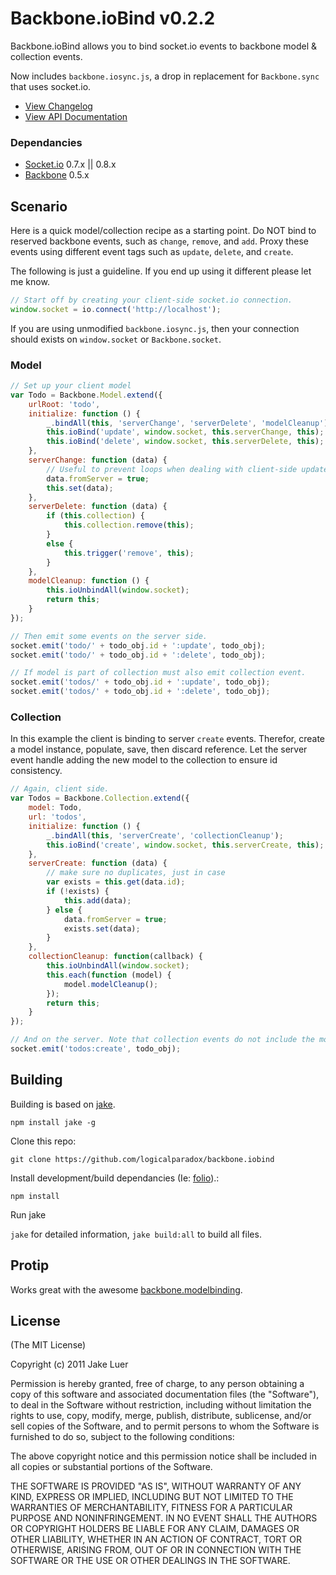 # Backbone.ioBind v0.2.2

Backbone.ioBind allows you to bind socket.io events to backbone model & collection events. 

Now includes `backbone.iosync.js`, a drop in replacement for `Backbone.sync` that uses socket.io. 

* [View Changelog](https://github.com/logicalparadox/backbone.iobind/blob/master/History.md)
* [View API Documentation](http://logicalparadox.github.com/backbone.iobind/)

### Dependancies

* [Socket.io](http://socket.io/) 0.7.x || 0.8.x
* [Backbone](http://documentcloud.github.com/backbone/) 0.5.x

## Scenario

Here is a quick model/collection recipe as a starting point. Do NOT bind to reserved backbone 
events, such as `change`, `remove`, and `add`. Proxy these events using different event tags 
such as `update`, `delete`, and `create`.

The following is just a guideline. If you end up using it different please let me know.

```js
// Start off by creating your client-side socket.io connection.
window.socket = io.connect('http://localhost');
```

If you are using unmodified `backbone.iosync.js`, then your connection should exists on
`window.socket` or `Backbone.socket`.

### Model

```js
// Set up your client model
var Todo = Backbone.Model.extend({
	urlRoot: 'todo',
	initialize: function () {
		_.bindAll(this, 'serverChange', 'serverDelete', 'modelCleanup');
		this.ioBind('update', window.socket, this.serverChange, this);
		this.ioBind('delete', window.socket, this.serverDelete, this);
	},
	serverChange: function (data) {
		// Useful to prevent loops when dealing with client-side updates (ie: forms).
		data.fromServer = true;
		this.set(data);
	},
	serverDelete: function (data) {
		if (this.collection) {
			this.collection.remove(this);
		}
		else {
			this.trigger('remove', this);
		}
	},
	modelCleanup: function () {
		this.ioUnbindAll(window.socket);
		return this;
	}
});

// Then emit some events on the server side.
socket.emit('todo/' + todo_obj.id + ':update', todo_obj);
socket.emit('todo/' + todo_obj.id + ':delete', todo_obj);

// If model is part of collection must also emit collection event.
socket.emit('todos/' + todo_obj.id + ':update', todo_obj);
socket.emit('todos/' + todo_obj.id + ':delete', todo_obj);
```

### Collection

In this example the client is binding to server `create` events. Therefor, create a model instance, populate, save, then discard 
reference. Let the server event handle adding the new model to the collection to ensure id consistency.

```js
// Again, client side.
var Todos = Backbone.Collection.extend({
	model: Todo,
	url: 'todos',
	initialize: function () {
		_.bindAll(this, 'serverCreate', 'collectionCleanup');
		this.ioBind('create', window.socket, this.serverCreate, this);
	},
	serverCreate: function (data) {
		// make sure no duplicates, just in case
		var exists = this.get(data.id);
		if (!exists) {
			this.add(data);
		} else {
			data.fromServer = true;
			exists.set(data);
		}
	},
	collectionCleanup: function(callback) {
		this.ioUnbindAll(window.socket);
		this.each(function (model) {
			model.modelCleanup();
		});
		return this;
	}
});

// And on the server. Note that collection events do not include the model id in the event path.
socket.emit('todos:create', todo_obj);
```

## Building

Building is based on [jake](https://github.com/mde/jake).

`npm install jake -g`

Clone this repo:

`git clone https://github.com/logicalparadox/backbone.iobind`

Install development/build dependancies (Ie: [folio](https://github.com/logicalparadox/folio)).:

`npm install`

Run jake

`jake` for detailed information, `jake build:all` to build all files.

## Protip

Works great with the awesome [backbone.modelbinding](https://github.com/derickbailey/backbone.modelbinding).

## License

(The MIT License)

Copyright (c) 2011 Jake Luer

Permission is hereby granted, free of charge, to any person obtaining a copy
of this software and associated documentation files (the "Software"), to deal
in the Software without restriction, including without limitation the rights
to use, copy, modify, merge, publish, distribute, sublicense, and/or sell
copies of the Software, and to permit persons to whom the Software is
furnished to do so, subject to the following conditions:

The above copyright notice and this permission notice shall be included in
all copies or substantial portions of the Software.

THE SOFTWARE IS PROVIDED "AS IS", WITHOUT WARRANTY OF ANY KIND, EXPRESS OR
IMPLIED, INCLUDING BUT NOT LIMITED TO THE WARRANTIES OF MERCHANTABILITY,
FITNESS FOR A PARTICULAR PURPOSE AND NONINFRINGEMENT. IN NO EVENT SHALL THE
AUTHORS OR COPYRIGHT HOLDERS BE LIABLE FOR ANY CLAIM, DAMAGES OR OTHER
LIABILITY, WHETHER IN AN ACTION OF CONTRACT, TORT OR OTHERWISE, ARISING FROM,
OUT OF OR IN CONNECTION WITH THE SOFTWARE OR THE USE OR OTHER DEALINGS IN
THE SOFTWARE.